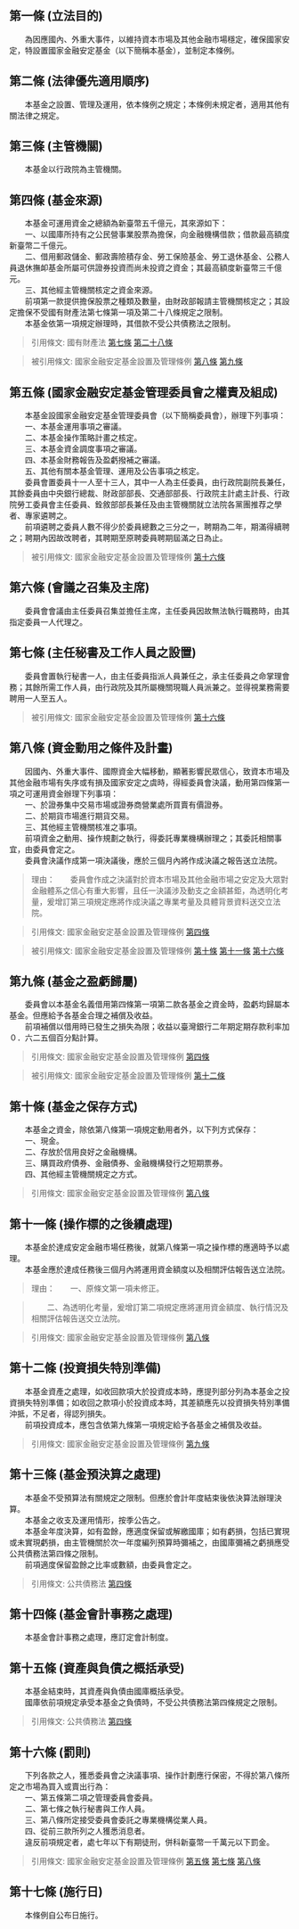 第一條 (立法目的)
-----------------
　　為因應國內、外重大事件，以維持資本市場及其他金融市場穩定，確保國家安定，特設置國家金融安定基金（以下簡稱本基金），並制定本條例。  


第二條 (法律優先適用順序)
-------------------------
　　本基金之設置、管理及運用，依本條例之規定；本條例未規定者，適用其他有關法律之規定。  


第三條 (主管機關)
-----------------
　　本基金以行政院為主管機關。  


第四條 (基金來源)
-----------------
　　本基金可運用資金之總額為新臺幣五千億元，其來源如下：  
　　一、以國庫所持有之公民營事業股票為擔保，向金融機構借款；借款最高額度新臺幣二千億元。  
　　二、借用郵政儲金、郵政壽險積存金、勞工保險基金、勞工退休基金、公務人員退休撫卹基金所屬可供證券投資而尚未投資之資金；其最高額度新臺幣三千億元。  
　　三、其他經主管機關核定之資金來源。  
　　前項第一款提供擔保股票之種類及數量，由財政部報請主管機關核定之；其設定擔保不受國有財產法第七條第一項及第二十八條規定之限制。  
　　本基金依第一項規定辦理時，其借款不受公共債務法之限制。  
> 引用條文: 國有財產法 [第七條](1583#第七條-國有財產收益及處分程序) [第二十八條](1583#第二十八條-對公用財產處分收益之限制)

> 被引用條文: 國家金融安定基金設置及管理條例 [第八條](1633#第八條-資金動用之條件及計畫) [第九條](1633#第九條-基金之盈虧歸屬)



第五條 (國家金融安定基金管理委員會之權責及組成)
-----------------------------------------------
　　本基金設國家金融安定基金管理委員會（以下簡稱委員會），辦理下列事項：  
　　一、本基金運用事項之審議。  
　　二、本基金操作策略計畫之核定。  
　　三、本基金資金調度事項之審議。  
　　四、本基金財務報告及盈虧撥補之審議。  
　　五、其他有關本基金管理、運用及公告事項之核定。  
　　委員會置委員十一人至十三人，其中一人為主任委員，由行政院副院長兼任，其餘委員由中央銀行總裁、財政部部長、交通部部長、行政院主計處主計長、行政院勞工委員會主任委員、銓敘部部長兼任及由主管機關就立法院各黨團推荐之學者、專家遴聘之。  
　　前項遴聘之委員人數不得少於委員總數之三分之一，聘期為二年，期滿得續聘之；聘期內因故改聘者，其聘期至原聘委員聘期屆滿之日為止。  
> 被引用條文: 國家金融安定基金設置及管理條例 [第十六條](1633#第十六條-罰則)



第六條 (會議之召集及主席)
-------------------------
　　委員會會議由主任委員召集並擔任主席，主任委員因故無法執行職務時，由其指定委員一人代理之。  


第七條 (主任秘書及工作人員之設置)
---------------------------------
　　委員會置執行秘書一人，由主任委員指派人員兼任之，承主任委員之命掌理會務；其餘所需工作人員，由行政院及其所屬機關現職人員派兼之。並得視業務需要聘用一人至五人。  
> 被引用條文: 國家金融安定基金設置及管理條例 [第十六條](1633#第十六條-罰則)



第八條 (資金動用之條件及計畫)
-----------------------------
　　因國內、外重大事件、國際資金大幅移動，顯著影響民眾信心，致資本市場及其他金融市場有失序或有損及國家安定之虞時，得經委員會決議，動用第四條第一項之可運用資金辦理下列事項：  
　　一、於證券集中交易市場或證券商營業處所買賣有價證券。  
　　二、於期貨市場進行期貨交易。  
　　三、其他經主管機關核准之事項。  
　　前項資金之動用、操作規劃之執行，得委託專業機構辦理之；其委託相關事宜，由委員會定之。  
　　委員會決議作成第一項決議後，應於三個月內將作成決議之報告送立法院。  
> 理由：　　委員會作成之決議對於資本市場及其他金融市場之安定及大眾對金融體系之信心有重大影響，且任一決議涉及動支之金額甚鉅，為透明化考量，爰增訂第三項規定應將作成決議之專業考量及具體背景資料送交立法院。

> 引用條文: 國家金融安定基金設置及管理條例 [第四條](1633#第四條-基金來源)

> 被引用條文: 國家金融安定基金設置及管理條例 [第十條](1633#第十條-基金之保存方式) [第十一條](1633#第十一條-操作標的之後續處理) [第十六條](1633#第十六條-罰則)



第九條 (基金之盈虧歸屬)
-----------------------
　　委員會以本基金名義借用第四條第一項第二款各基金之資金時，盈虧均歸屬本基金。但應給予各基金合理之補償及收益。  
　　前項補償以借用時已發生之損失為限；收益以臺灣銀行二年期定期存款利率加０．六二五個百分點計算。  
> 引用條文: 國家金融安定基金設置及管理條例 [第四條](1633#第四條-基金來源)

> 被引用條文: 國家金融安定基金設置及管理條例 [第十二條](1633#第十二條-投資損失特別準備)



第十條 (基金之保存方式)
-----------------------
　　本基金之資金，除依第八條第一項規定動用者外，以下列方式保存：  
　　一、現金。  
　　二、存放於信用良好之金融機構。  
　　三、購買政府債券、金融債券、金融機構發行之短期票券。  
　　四、其他經主管機關規定之方式。  
> 引用條文: 國家金融安定基金設置及管理條例 [第八條](1633#第八條-資金動用之條件及計畫)



第十一條 (操作標的之後續處理)
-----------------------------
　　本基金於達成安定金融市場任務後，就第八條第一項之操作標的應適時予以處理。  
　　本基金應於達成任務後三個月內將運用資金額度以及相關評估報告送立法院。  
> 理由：　　一、原條文第一項未修正。

> 　　二、為透明化考量，爰增訂第二項規定應將運用資金額度、執行情況及相關評估報告送交立法院。

> 引用條文: 國家金融安定基金設置及管理條例 [第八條](1633#第八條-資金動用之條件及計畫)



第十二條 (投資損失特別準備)
---------------------------
　　本基金資產之處理，如收回款項大於投資成本時，應提列部分列為本基金之投資損失特別準備；如收回之款項小於投資成本時，其差額應先以投資損失特別準備沖抵，不足者，得認列損失。  
　　前項投資成本，應包含依第九條第一項規定給予各基金之補償及收益。  
> 引用條文: 國家金融安定基金設置及管理條例 [第九條](1633#第九條-基金之盈虧歸屬)



第十三條 (基金預決算之處理)
---------------------------
　　本基金不受預算法有關規定之限制。但應於會計年度結束後依決算法辦理決算。  
　　本基金之收支及運用情形，按季公告之。  
　　本基金年度決算，如有盈餘，應適度保留或解繳國庫；如有虧損，包括已實現或未實現虧損，由主管機關於次一年度編列預算時彌補之，由國庫彌補之虧損應受公共債務法第四條之限制。  
　　前項適度保留盈餘之比率或數額，由委員會定之。  
> 引用條文: 公共債務法 [第四條](1616#第四條-適用範圍)



第十四條 (基金會計事務之處理)
-----------------------------
　　本基金會計事務之處理，應訂定會計制度。  


第十五條 (資產與負債之概括承受)
-------------------------------
　　本基金結束時，其資產與負債由國庫概括承受。  
　　國庫依前項規定承受本基金之負債時，不受公共債務法第四條規定之限制。  
> 引用條文: 公共債務法 [第四條](1616#第四條-適用範圍)



第十六條 (罰則)
---------------
　　下列各款之人，獲悉委員會之決議事項、操作計劃應行保密，不得於第八條所定之市場為買入或賣出行為：  
　　一、第五條第二項之管理委員會委員。  
　　二、第七條之執行秘書與工作人員。  
　　三、第八條所定接受委員會委託之專業機構從業人員。  
　　四、從前三款所列之人獲悉消息者。  
　　違反前項規定者，處七年以下有期徒刑，併科新臺幣一千萬元以下罰金。  
> 引用條文: 國家金融安定基金設置及管理條例 [第五條](1633#第五條-國家金融安定基金管理委員會之權責及組成) [第七條](1633#第七條-主任秘書及工作人員之設置) [第八條](1633#第八條-資金動用之條件及計畫)



第十七條 (施行日)
-----------------
　　本條例自公布日施行。